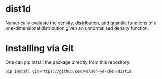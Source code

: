 # dist1d
Numerically evaluate the density, distribution, and quantile functions of
a one-dimensional distribution given an unnormalised density function.

# Installing via Git
One can pip install the package directly from this repository:
```
pip install git+https://github.com/wilson-ye-chen/dist1d
```
